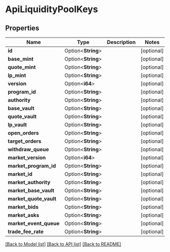 # ApiLiquidityPoolKeys

## Properties

Name | Type | Description | Notes
------------ | ------------- | ------------- | -------------
**id** | Option<**String**> |  | [optional]
**base_mint** | Option<**String**> |  | [optional]
**quote_mint** | Option<**String**> |  | [optional]
**lp_mint** | Option<**String**> |  | [optional]
**version** | Option<**i64**> |  | [optional]
**program_id** | Option<**String**> |  | [optional]
**authority** | Option<**String**> |  | [optional]
**base_vault** | Option<**String**> |  | [optional]
**quote_vault** | Option<**String**> |  | [optional]
**lp_vault** | Option<**String**> |  | [optional]
**open_orders** | Option<**String**> |  | [optional]
**target_orders** | Option<**String**> |  | [optional]
**withdraw_queue** | Option<**String**> |  | [optional]
**market_version** | Option<**i64**> |  | [optional]
**market_program_id** | Option<**String**> |  | [optional]
**market_id** | Option<**String**> |  | [optional]
**market_authority** | Option<**String**> |  | [optional]
**market_base_vault** | Option<**String**> |  | [optional]
**market_quote_vault** | Option<**String**> |  | [optional]
**market_bids** | Option<**String**> |  | [optional]
**market_asks** | Option<**String**> |  | [optional]
**market_event_queue** | Option<**String**> |  | [optional]
**trade_fee_rate** | Option<**String**> |  | [optional]

[[Back to Model list]](../README.md#documentation-for-models) [[Back to API list]](../README.md#documentation-for-api-endpoints) [[Back to README]](../README.md)



